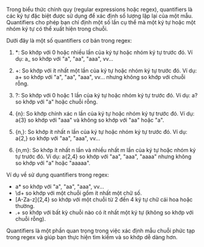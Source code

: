Trong biểu thức chính quy (regular expressions hoặc regex), quantifiers là các ký tự đặc biệt được sử dụng để xác định số lượng lặp lại của một mẫu. Quantifiers cho phép bạn chỉ định một số lần cụ thể mà một ký tự hoặc một nhóm ký tự có thể xuất hiện trong chuỗi.

Dưới đây là một số quantifiers cơ bản trong regex:

1. \*: So khớp với 0 hoặc nhiều lần của ký tự hoặc nhóm ký tự trước đó. Ví dụ: a\_ so khớp với "a", "aa", "aaa", vv...

2. +: So khớp với ít nhất một lần của ký tự hoặc nhóm ký tự trước đó. Ví dụ: a+ so khớp với "a", "aa", "aaa", vv... nhưng không so khớp với chuỗi rỗng.

3. ?: So khớp với 0 hoặc 1 lần của ký tự hoặc nhóm ký tự trước đó. Ví dụ: a? so khớp với "a" hoặc chuỗi rỗng.

4. {n}: So khớp chính xác n lần của ký tự hoặc nhóm ký tự trước đó. Ví dụ: a{3} so khớp với "aaa" và không so khớp với "aa" hoặc "a".

5. {n,}: So khớp ít nhất n lần của ký tự hoặc nhóm ký tự trước đó. Ví dụ: a{2,} so khớp với "aa", "aaa", vv...

6. {n,m}: So khớp ít nhất n lần và nhiều nhất m lần của ký tự hoặc nhóm ký tự trước đó. Ví dụ: a{2,4} so khớp với "aa", "aaa", "aaaa" nhưng không so khớp với "a" hoặc "aaaaa".

Ví dụ về sử dụng quantifiers trong regex:

- a\* so khớp với "a", "aa", "aaa", vv...
- \d+ so khớp với một chuỗi gồm ít nhất một chữ số.
- [A-Za-z]{2,4} so khớp với một chuỗi từ 2 đến 4 ký tự chữ cái hoa hoặc thường.
- .+ so khớp với bất kỳ chuỗi nào có ít nhất một ký tự (không so khớp với chuỗi rỗng).

Quantifiers là một phần quan trọng trong việc xác định mẫu chuỗi phức tạp trong regex và giúp bạn thực hiện tìm kiếm và so khớp dễ dàng hơn.
